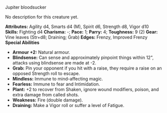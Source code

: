 Jupiter bloodsucker

No description for this creature yet.

**Attributes:** Agility d4, Smarts d4 (M), Spirit d6, Strength d8, Vigor
d10
**Skills:** Fighting d4
**Charisma:** -; **Pace:** 1; **Parry:** 4; **Toughness:** 9 (2)
**Gear:** Vine leaves (Str+d8; Draining; Grab)
**Edges:** Frenzy, Improved Frenzy
**Special Abilities**
- **Armour +2:** Natural armour.
- **Blindsense:** Can sense and approximately pinpoint things within
12", attacks using blindsense are made at -2.
- **Grab:** Pin your opponent if you hit with a raise, they require a
raise on an opposed Strength roll to escape.
- **Mindless:** Immune to mind-affecting magic.
- **Fearless:** Immune to fear and Intimidation.
- **Plant:** +2 to recover from Shaken, ignore wound modifiers, poison,
and extra damage from called shots.
- **Weakness:** Fire (double damage).
- **Draining:** Make a Vigor roll or suffer a level of Fatigue.

